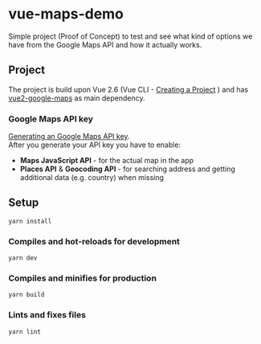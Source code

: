 # vue-maps-demo
Simple project (Proof of Concept) to test and see what kind of options we have from the Google Maps API and how it actually works.

## Project
The project is build upon Vue 2.6 (Vue CLI - [Creating a Project](https://cli.vuejs.org/guide/creating-a-project.html) ) and has [vue2-google-maps](https://github.com/xkjyeah/vue-google-maps) as main dependency.

### Google Maps API key 
[Generating an Google Maps API key](https://developers.google.com/maps/documentation/javascript/get-api-key).  
After you generate your API key you have to enable: 
- **Maps JavaScript API** - for the actual map in the app
- **Places API** & **Geocoding API** - for searching address and getting additional data (e.g. country) when missing

## Setup
```
yarn install
```
### Compiles and hot-reloads for development
```
yarn dev
```
### Compiles and minifies for production
```
yarn build
```
### Lints and fixes files
```
yarn lint
```
